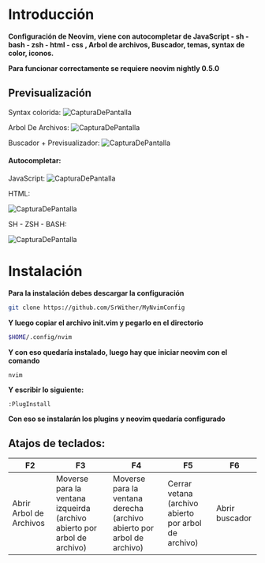 # Introducción

**Configuración de Neovim, viene con autocompletar de JavaScript - sh - bash - zsh - html - css , Arbol de archivos, Buscador, temas, syntax de color, iconos.**

**Para funcionar correctamente se requiere neovim nightly 0.5.0**

## Previsualización

Syntax colorida:
![CapturaDePantalla](https://user-images.githubusercontent.com/59105868/109898954-d6b1ec80-7c73-11eb-9e5d-27a23494e163.png)

Arbol De Archivos:
![CapturaDePantalla](https://user-images.githubusercontent.com/59105868/109899046-fea15000-7c73-11eb-9a49-343fbe0c015e.png)

Buscador + Previsualizador:
![CapturaDePantalla](https://user-images.githubusercontent.com/59105868/109899184-37d9c000-7c74-11eb-8c29-5bb8961977e3.png)

#### Autocompletar:

JavaScript:
![CapturaDePantalla](https://user-images.githubusercontent.com/59105868/109899271-5fc92380-7c74-11eb-930c-a99e102f5fcc.png)

HTML:

![CapturaDePantalla](https://user-images.githubusercontent.com/59105868/109899369-85562d00-7c74-11eb-829e-02d71f5c9dbe.png)

SH - ZSH - BASH:

![CapturaDePantalla](https://user-images.githubusercontent.com/59105868/109899488-b6366200-7c74-11eb-9aaf-d465fcb35c0a.png)

# Instalación

**Para la instalación debes descargar la configuración**
```sh
git clone https://github.com/SrWither/MyNvimConfig
```
**Y luego copiar el archivo init.vim y pegarlo en el directorio**
```sh
$HOME/.config/nvim
```
**Y con eso quedaría instalado, luego hay que iniciar neovim con el comando**
```
nvim
```
**Y escribir lo siguiente:**
```vim
:PlugInstall
```
**Con eso se instalarán los plugins y neovim quedaría configurado**

## Atajos de teclados:
| F2| F3| F4| F5| F6|
| ----- | ---- | ---- | ---- | ---- |
| Abrir Arbol de Archivos | Moverse para la ventana izqueirda (archivo abierto por arbol de archivo) | Moverse para la ventana derecha (archivo abierto por arbol de archivo) | Cerrar vetana (archivo abierto por arbol de archivo) | Abrir buscador |

